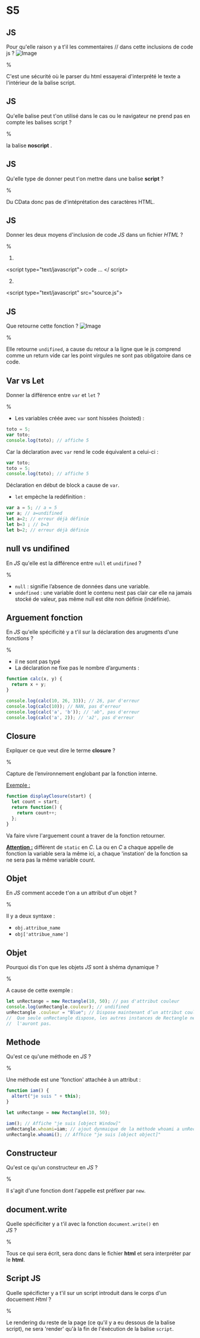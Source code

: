 # S5

## JS

Pour qu'elle raison y a t'il les commentaires // <!-- --> dans cette inclusions
de code js ?
![Image](5.png)

%

C'est une sécurité où le parser du html essayerai d'interprété le texte a 
l'intérieur de la balise script.

## JS

Qu'elle balise peut t'on utilisé dans le cas ou le navigateur ne prend pas en 
compte les balises script ?

%

la balise __noscript__ .

## JS 

Qu'elle type de donner peut t'on mettre dans une balise __script__ ?

%

Du CData donc pas de d'intéprétation des caractères HTML.

## JS

Donner les deux moyens d'inclusion de code _JS_ dans un fichier _HTML_ ?

%

1.
\<script type="text/javascript"\>
  code ...
\</ script\>

2.
\<script type="text/javascript" src="source.js"\>

## JS

Que retourne cette fonction ?
![Image](6.png)

%

Elle retourne ```undifined```, a cause du retour a la ligne que le js comprend 
comme un return vide car les point virgules ne sont pas obligatoire dans ce 
code.

## Var vs Let

Donner la différence entre ```var``` et ```let``` ?

%

- Les variables créée avec ```var``` sont hissées (hoisted) :
```js
toto = 5;
var toto;
console.log(toto); // affiche 5
```
Car la déclaration avec ```var``` rend le code équivalent a celui-ci :
```js
var toto;
toto = 5;
console.log(toto); // affiche 5
```
Déclaration en début de block a cause de ```var```.

- ```let``` empèche la redéfinition :
```js
var a = 5; // a = 5
var a; // a=undifined
let a=2; // erreur déjà définie
let b=3 ; // b=3
let b=2; // erreur déjà définie
```

## null vs undifined

En _JS_ qu'elle est la différence entre ```null``` et ```undifined``` ?

%

- ```null``` : signifie l’absence de données dans une variable.
- ```undefined``` : une variable dont le contenu nest pas clair car elle na 
jamais stocké de valeur, pas même null est dite non définie (indéfinie).

## Arguement fonction

En _JS_ qu'elle spécificité y a t'il sur la déclaration des arugments d'une 
fonctions ?

%

- il ne sont pas typé
- La déclaration ne fixe pas le nombre d’arguments :
```js
function calc(x, y) {
  return x + y;
}

console.log(calc(10, 26, 33)); // 26, par d'erreur
console.log(calc(10)); // NAN, pas d'erreur
console.log(calc('a', 'b')); // 'ab", pas d'erreur
console.log(calc('a', 2)); // 'a2', pas d'erreur
```

## Closure

Explquer ce que veut dire le terme __closure__ ?

%

Capture de l’environnement englobant par la fonction interne.

<u>Exemple :</u>

```js
function displayClosure(start) {
  let count = start;
  return function() {
    return count++;
  };
}
```
Va faire vivre l'arguement count a traver de la fonction retourner.

<u>__Attention :__</u> différent de ```static``` en _C_. La ou en _C_ a 
chaque appelle de fonction la variable sera la même ici, a chaque 
'instation' de la fonction sa ne sera pas la même variable count.

## Objet

En _JS_ comment accede t'on a un attribut d'un objet ?

%

Il y a deux syntaxe :
- ```obj.attribue_name```
- ```obj['attribue_name']```

## Objet

Pourquoi dis t'on que les objets _JS_ sont à shéma dynamique ?

%

A cause de cette exemple :
```js
let unRectange = new Rectangle(10, 50); // pas d'attribut couleur
console.log(unRectangle.couleur); // undifined
unRectangle .couleur = "Blue"; // Dispose maintenant d’un attribut couleur
//  Que seule unRectangle dispose, les autres instances de Rectangle ne 
//  l'auront pas.
```

## Methode

Qu'est ce qu'une méthode en _JS_ ?

%

Une méthode est une 'fonction' attachée à un attribut : 
```js
function iam() {
  altert("je suis " + this);
}

let unRectange = new Rectangle(10, 50);

iam(); // Affiche "je suis [object Window]"
unRectangle.whoami=iam; // ajout dynmaique de la méthode whoami a unRectangle
unRectangle.whoami(); // Affhice "je suis [object object]"
```

## Constructeur

Qu'est ce qu'un constructeur en _JS_ ?

%

Il s'agit d'une fonction dont l'appelle est préfixer par ```new```. 

## document.write

Quelle spécificiter y a t'il avec la fonction ```document.write()``` en   
_JS_ ?

%

Tous ce qui sera écrit, sera donc dans le fichier __html__ et sera 
interpréter par le __html__.

## Script JS

Quelle spécificter y a t'il sur un script introduit dans le corps d'un docuement _Html_ ?

%

Le rendering du reste de la page (ce qu'il y a eu dessous de la balise 
script), ne sera 'render' qu'à la fin de l'éxécution de la balise 
```script```.